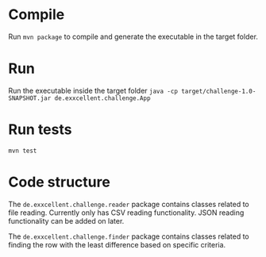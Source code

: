 # Compile
Run `mvn package` to compile and generate the executable in the target folder.

# Run
Run the executable inside the target folder
`java -cp target/challenge-1.0-SNAPSHOT.jar de.exxcellent.challenge.App`

# Run tests
`mvn test`

# Code structure
The `de.exxcellent.challenge.reader` package contains classes related to file reading.
Currently only has CSV reading functionality. JSON reading functionality can be added on later.

The `de.exxcellent.challenge.finder` package contains classes related to finding the
row with the least difference based on specific criteria.